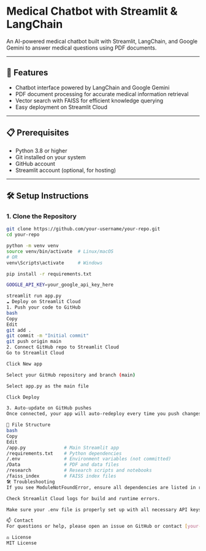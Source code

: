 # Medical Chatbot with Streamlit & LangChain

An AI-powered medical chatbot built with Streamlit, LangChain, and Google Gemini to answer medical questions using PDF documents.

---

## 🚀 Features

- Chatbot interface powered by LangChain and Google Gemini
- PDF document processing for accurate medical information retrieval
- Vector search with FAISS for efficient knowledge querying
- Easy deployment on Streamlit Cloud

---

## 📋 Prerequisites

- Python 3.8 or higher
- Git installed on your system
- GitHub account
- Streamlit account (optional, for hosting)

---

## 🛠️ Setup Instructions

### 1. Clone the Repository

```bash
git clone https://github.com/your-username/your-repo.git
cd your-repo

python -m venv venv
source venv/bin/activate  # Linux/macOS
# OR
venv\Scripts\activate     # Windows

pip install -r requirements.txt

GOOGLE_API_KEY=your_google_api_key_here

streamlit run app.py
☁️ Deploy on Streamlit Cloud
1. Push your code to GitHub
bash
Copy
Edit
git add .
git commit -m "Initial commit"
git push origin main
2. Connect GitHub repo to Streamlit Cloud
Go to Streamlit Cloud

Click New app

Select your GitHub repository and branch (main)

Select app.py as the main file

Click Deploy

3. Auto-update on GitHub pushes
Once connected, your app will auto-redeploy every time you push changes to GitHub.

📂 File Structure
bash
Copy
Edit
/app.py              # Main Streamlit app
/requirements.txt    # Python dependencies
/.env                # Environment variables (not committed)
/Data                # PDF and data files
/research            # Research scripts and notebooks
/faiss_index         # FAISS index files
🛠️ Troubleshooting
If you see ModuleNotFoundError, ensure all dependencies are listed in requirements.txt.

Check Streamlit Cloud logs for build and runtime errors.

Make sure your .env file is properly set up with all necessary API keys.

📫 Contact
For questions or help, please open an issue on GitHub or contact [your-email@example.com].

⚖️ License
MIT License

